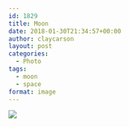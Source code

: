 ```yaml
---
id: 1829
title: Moon
date: 2018-01-30T21:34:57+00:00
author: claycarson
layout: post
categories: 
  - Photo
tags:
  - moon
  - space
format: image
---
```

<img src="http://claycarson.net/wp-content/uploads/2018/01/moon-1.jpg"/>
<!--more-->